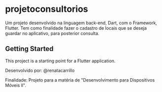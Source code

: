 # projetoconsultorios

Um projeto desenvolvido na linguagem back-end, Dart, com o Framework, Flutter.
Tem como finalidade fazer o cadastro de locais que se deseja guardar no aplicativo, para posterior consulta.


## Getting Started

This project is a starting point for a Flutter application.

Desenvolvido por:
@renatacarrillo

Finalidade:
Projeto para a matéria de "Desenvolvimento para Dispositivos Móveis ll".
